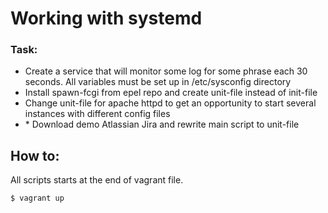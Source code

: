 # Working with systemd

### Task:
- Create a service that will monitor some log for some phrase each 30 seconds. 
All variables must be set up in /etc/sysconfig directory
- Install spawn-fcgi from epel repo and create unit-file instead of init-file
- Change unit-file for apache httpd to get an opportunity to start several instances with different config files
- \* Download demo Atlassian Jira and rewrite main script to unit-file

## How to:

All scripts starts at the end of vagrant file.

```bash
$ vagrant up
```